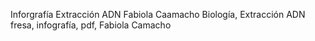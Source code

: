 Inforgrafía Extracción ADN Fabiola Caamacho
Biología, Extracción ADN fresa, infografía, pdf, Fabiola Camacho
